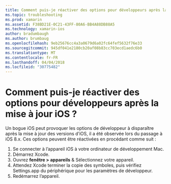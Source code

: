 ```yaml
---
title: Comment puis-je réactiver des options pour développeurs après la mise à jour iOS ?
ms.topic: troubleshooting
ms.prod: xamarin
ms.assetid: F38BD21E-0C21-43FF-80A6-BB4A88DB88A5
ms.technology: xamarin-ios
author: bradumbaugh
ms.author: brumbaug
ms.openlocfilehash: 9eb25676cc4a3a0679d6a02fc64fef5632f76e33
ms.sourcegitcommit: 945df041e2180cb20af08b83cc703ecd1aedc6b0
ms.translationtype: MT
ms.contentlocale: fr-FR
ms.lasthandoff: 04/04/2018
ms.locfileid: "30775482"
---
```

# <a name="how-can-i-reenable-developer-options-after-updating-ios"></a>Comment puis-je réactiver des options pour développeurs après la mise à jour iOS ?

Un bogue iOS peut provoquer les options de développeur à disparaître après la mise à jour des versions d’iOS, il a été observée lors du passage à iOS 8.x. Ces options peuvent être réactivées en procédant comme suit :

1. Se connecter à l’appareil iOS à votre ordinateur de développement Mac.
2. Démarrez Xcode.
3. Ouvrez **fenêtre > appareils** & Sélectionnez votre appareil.
4. Attendez Xcode terminer la copie des symboles, puis vérifiez Settings.app du périphérique pour les paramètres de développeur.
5. Redémarrez l’appareil.
